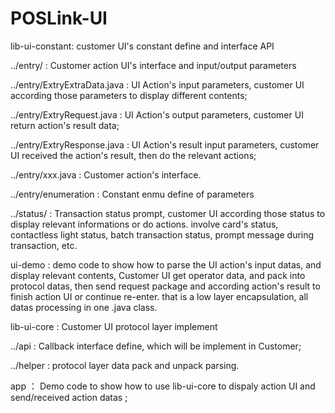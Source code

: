 # POSLink-UI
lib-ui-constant:  customer UI's constant define and interface API

   ../entry/                     : Customer action UI's interface and input/output parameters

   ../entry/ExtryExtraData.java  : UI Action's input parameters, customer UI according those parameters to display different contents;

   ../entry/ExtryRequest.java    : UI Action's output parameters, customer UI return action's result data;

   ../entry/ExtryResponse.java   : UI Action's result input parameters, customer UI received the action's result, then do the relevant actions;

   ../entry/xxx.java             : Customer action's interface.

   ../entry/enumeration          : Constant enmu define of parameters

   
   ../status/                    : Transaction status prompt, customer UI according those status to display relevant informations or do actions. involve card's status, contactless light status, batch transaction status, prompt message during transaction, etc.
   
   
ui-demo     :   demo code to show how to parse the UI action's input datas, and display relevant contents, Customer UI get operator data, and pack into protocol datas, then send request package and according action's result to finish action UI or continue re-enter. that is a low layer encapsulation, all datas processing in one .java class. 
   
   
lib-ui-core :  Customer UI protocol layer implement

   ../api    :  Callback interface define, which will be implement in Customer;

   ../helper :  protocol layer data pack and unpack parsing.
   

app   ：  Demo code to show how to use lib-ui-core to dispaly action UI and send/received action datas ;
   
   
   